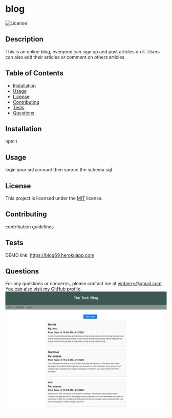 # blog

![License](https://img.shields.io/badge/License-MIT-green.svg)

## Description

This is an online blog, everyone can sign up and post articles on it. Users can also edit their articles or comment on others articles

## Table of Contents

- [Installation](#installation)
- [Usage](#usage)
- [License](#license)
- [Contributing](#contributing)
- [Tests](#tests)
- [Questions](#questions)

## Installation

npm i

## Usage

login your sql account then source the schema.sql

## License

This project is licensed under the [MIT](https://opensource.org/licenses/MIT) license.

## Contributing

contribution guidelines

## Tests

DEMO link: https://blog69.herokuapp.com

## Questions

For any questions or concerns, please contact me at yinberry@gmail.com. You can also visit my [GitHub profile](https://github.com/huyingg1).
![screenshoot-blog](blog-full.png)
